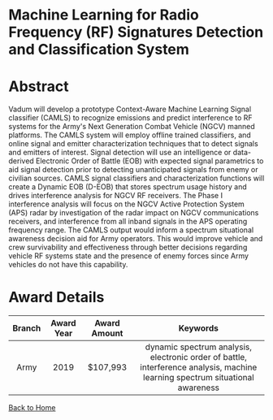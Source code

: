 
Machine Learning for Radio Frequency (RF) Signatures Detection and Classification System
========================================================================================

# Abstract


Vadum will develop a prototype Context-Aware Machine Learning Signal classifier (CAMLS) to recognize emissions and predict interference to RF systems for the Army's Next Generation Combat Vehicle (NGCV) manned platforms. The CAMLS system will employ offline trained classifiers, and online signal and emitter characterization techniques that to detect signals and emitters of interest. Signal detection will use an intelligence or data-derived Electronic Order of Battle (EOB) with expected signal parametrics to aid signal detection prior to detecting unanticipated signals from enemy or civilian sources. CAMLS signal classifiers and characterization functions will create a Dynamic EOB (D-EOB) that stores spectrum usage history and drives interference analysis for NGCV RF receivers. The Phase I interference analysis will focus on the NGCV Active Protection System (APS) radar by investigation of the radar impact on NGCV communications receivers, and interference from all inband signals in the APS operating frequency range. The CAMLS output would inform a spectrum situational awareness decision aid for Army operators. This would improve vehicle and crew survivability and effectiveness through better decisions regarding vehicle RF systems state and the presence of enemy forces since Army vehicles do not have this capability.  

# Award Details

|Branch|Award Year|Award Amount|Keywords|
| :---: | :---: | :---: | :---: |
|Army|2019|$107,993|dynamic spectrum analysis, electronic order of battle, interference analysis, machine learning spectrum situational awareness|
  
  


[Back to Home](https://github.com/chrischow/dod_sbir_awards#1040)